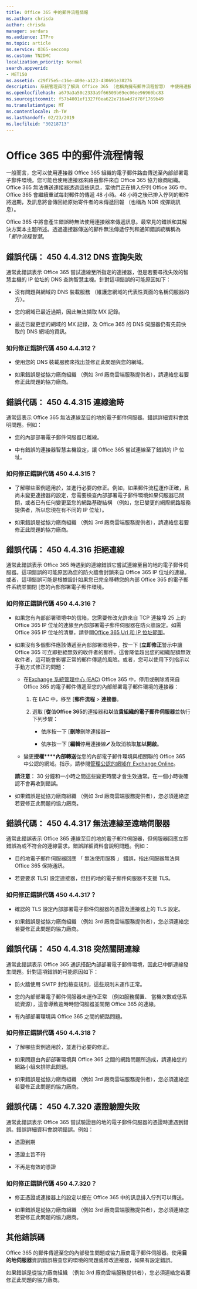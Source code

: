 ```yaml
---
title: Office 365 中的郵件流程情報
ms.author: chrisda
author: chrisda
manager: serdars
ms.audience: ITPro
ms.topic: article
ms.service: O365-seccomp
ms.custom: TN2DMC
localization_priority: Normal
search.appverid:
- MET150
ms.assetid: c29f75e5-c16e-409e-a123-430691e38276
description: 系統管理員可了解與 Office 365 （也稱為擁有郵件流程智慧） 中使用連接器的郵件傳遞相關聯的錯誤碼。
ms.openlocfilehash: a679a3a50c2333a9f66509b69ec06ee96960bc83
ms.sourcegitcommit: f57b4001ef1327f0ea622e716a4d7d78f1769b49
ms.translationtype: MT
ms.contentlocale: zh-TW
ms.lasthandoff: 02/23/2019
ms.locfileid: "30218713"
---
```

# <a name="mail-flow-intelligence-in-office-365"></a>Office 365 中的郵件流程情報

一般而言，您可以使用連接器 Office 365 組織的電子郵件路由傳送至內部部署電子郵件環境。您可能也使用連接器來路由郵件來自 Office 365 協力廠商組織。Office 365 無法傳送連接器透過這些訊息，當他們正在排入佇列 Office 365 中。Office 365 會繼續重試每封郵件的傳遞 48 小時。48 小時之後已排入佇列的郵件將過期，及訊息將會傳回給原始寄件者的未傳遞回報 （也稱為 NDR 或彈跳訊息）。

Office 365 中將會產生錯誤時無法使用連接器來傳遞訊息。最常見的錯誤和其解決方案本主題所述。透過連接器傳送的郵件無法傳遞佇列和通知錯誤統稱稱為 「_郵件流程智慧_。

## <a name="error-code-450-44312-dns-query-failed"></a>錯誤代碼： 450 4.4.312 DNS 查詢失敗

通常此錯誤表示 Office 365 嘗試連線至所指定的連接器，但是若要尋找失敗的智慧主機的 IP 位址的 DNS 查詢智慧主機。針對這項錯誤的可能原因如下：

- 沒有問題與網域的 DNS 裝載服務 （維護您網域的代表性頁面的名稱伺服器的方）。

- 您的網域已最近過期，因此無法擷取 MX 記錄。

- 最近已變更您的網域的 MX 記錄，及 Office 365 的 DNS 伺服器仍有先前快取的 DNS 網域的資訊。

### <a name="how-do-i-fix-error-code-450-44312"></a>如何修正錯誤代碼 450 4.4.312？

- 使用您的 DNS 裝載服務來找出並修正此問題與您的網域。

- 如果錯誤是從協力廠商組織 （例如 3rd 廠商雲端服務提供者），請連絡您若要修正此問題的協力廠商。

## <a name="error-code-450-44315-connection-timed-out"></a>錯誤代碼： 450 4.4.315 連線逾時

通常這表示 Office 365 無法連線至目的地的電子郵件伺服器。錯誤詳細資料會說明問題。例如：

- 您的內部部署電子郵件伺服器已離線。

- 中有錯誤的連接器智慧主機設定，讓 Office 365 嘗試連線至了錯誤的 IP 位址。

### <a name="how-do-i-fix-error-code-450-44315"></a>如何修正錯誤代碼 450 4.4.315？

- 了解哪些案例適用於，並進行必要的修正。例如，如果郵件流程運作正確，且尚未變更連接器的設定，您需要檢查內部部署電子郵件環境如果伺服器已關閉，或者已有任何變更至您的網路基礎結構 （例如，您已變更的網際網路服務提供者，所以您現在有不同的 IP 位址）。

- 如果錯誤是從協力廠商組織 （例如 3rd 廠商雲端服務提供者），請連絡您若要修正此問題的協力廠商。

## <a name="error-code-450-44316-connection-refused"></a>錯誤代碼： 450 4.4.316 拒絕連線

通常此錯誤表示 Office 365 時遇到的連線錯誤它嘗試連線至目的地的電子郵件伺服器。這項錯誤的可能原因為您的防火牆會封鎖來自 Office 365 IP 位址的連線。或者，這項錯誤可能是根據設計如果您已完全移轉您的內部 Office 365 的電子郵件系統並關閉 [您的內部部署電子郵件環境。

### <a name="how-do-i-fix-error-code-450-44316"></a>如何修正錯誤代碼 450 4.4.316？

- 如果您有內部部署環境中的信箱，您需要修改允許來自 TCP 連接埠 25 上的 Office 365 IP 位址的連線至內部部署電子郵件伺服器在防火牆設定。如需 Office 365 IP 位址的清單，請參閱[Office 365 Url 和 IP 位址範圍](https://support.office.com/article/8548a211-3fe7-47cb-abb1-355ea5aa88a2.aspx)。

- 如果沒有多個郵件應該傳遞至內部部署環境中，按一下 [**立即修正**警示中讓 Office 365 可立即拒絕無效的收件者的郵件。這會降低超出您的組織配額無效收件者，這可能會影響正常的郵件傳遞的風險。或者，您可以使用下列指示以手動方式修正的問題：

  - 在[Exchange 系統管理中心 (EAC)](https://docs.microsoft.com/Exchange/exchange-admin-center) Office 365 中，停用或刪除將來自 Office 365 的電子郵件傳遞至您的內部部署電子郵件環境的連接器：

    1. 在 EAC 中，移至 [**郵件流程** \> **連接器**。

    2. 選取 [**從**值**Office 365**的連接器和**以**值**貴組織的電子郵件伺服器**並執行下列步驟：

       - 依序按一下 [**刪除**刪除連接器![移除圖示](media/adf01106-cc79-475c-8673-065371c1897b.gif)

       - 依序按一下 [**編輯**停用連接線![編輯圖示](media/ebd260e4-3556-4fb0-b0bb-cc489773042c.gif)及取消核取**加以開啟**。

  - 變更**授權****內部轉送**從您的內部電子郵件環境與相關聯的 Office 365 中公認的網域。指示，請參閱[管理公認的網域在 Exchange Online](https://go.microsoft.com/fwlink/p/?linkid=785428)。

  **請注意**： 30 分鐘和一小時之間這些變更時間才會生效通常。在一個小時後確認不會再收到錯誤。

- 如果錯誤是從協力廠商組織 （例如 3rd 廠商雲端服務提供者），您必須連絡您若要修正此問題的協力廠商。

## <a name="error-code-450-44317-cannot-connect-to-remote-server"></a>錯誤代碼： 450 4.4.317 無法連線至遠端伺服器

通常此錯誤表示 Office 365 連線至目的地的電子郵件伺服器，但伺服器回應立即錯誤為或不符合的連線需求。錯誤詳細資料會說明問題。例如：

- 目的地電子郵件伺服器回應 「 無法使用服務 」 錯誤，指出伺服器無法與 Office 365 保持通訊。

- 若要要求 TLS] 設定連接器，但目的地的電子郵件伺服器不支援 TLS。

### <a name="how-do-i-fix-error-code-450-44317"></a>如何修正錯誤代碼 450 4.4.317？

- 確認的 TLS 設定內部部署電子郵件伺服器的憑證及連接器上的 TLS 設定。

- 如果錯誤是從協力廠商組織 （例如 3rd 廠商雲端服務提供者），您必須連絡您若要修正此問題的協力廠商。

## <a name="error-code-450-44318-connection-was-closed-abruptly"></a>錯誤代碼： 450 4.4.318 突然關閉連線

通常此錯誤表示 Office 365 通訊搭配內部部署電子郵件環境，因此已中斷連線發生問題。針對這項錯誤的可能原因如下：

- 防火牆使用 SMTP 封包檢查規則，這些規則未運作正常。

- 您的內部部署電子郵件伺服器未運作正常 （例如服務擱置、 當機次數或低系統資源），這會導致逾時時間伺服器並關閉 Office 365 的連線。

- 有內部部署環境與 Office 365 之間的網路問題。

### <a name="how-do-i-fix-error-code-450-44318"></a>如何修正錯誤代碼 450 4.4.318？

- 了解哪些案例適用於，並進行必要的修正。

- 如果問題由內部部署環境與 Office 365 之間的網路問題所造成，請連絡您的網路小組來排除此問題。

- 如果錯誤是從協力廠商組織 （例如 3rd 廠商雲端服務提供者），您必須連絡您若要修正此問題的協力廠商。

## <a name="error-code-450-47320-certificate-validation-failed"></a>錯誤代碼： 450 4.7.320 憑證驗證失敗

通常此錯誤表示 Office 365 嘗試驗證目的地的電子郵件伺服器的憑證時遭遇到錯誤。錯誤詳細資料會說明錯誤。例如：

- 憑證到期

- 憑證主旨不符

- 不再是有效的憑證

### <a name="how-do-i-fix-error-code-450-47320"></a>如何修正錯誤代碼 450 4.7.320？

- 修正憑證或連接器上的設定以便在 Office 365 中的訊息排入佇列可以傳送。

- 如果錯誤是從協力廠商組織 （例如 3rd 廠商雲端服務提供者），您必須連絡您若要修正此問題的協力廠商。

## <a name="other-error-codes"></a>其他錯誤碼

Office 365 的郵件傳遞至您的內部發生問題或協力廠商電子郵件伺服器。使用**目的地伺服器**資訊錯誤檢查您的環境的問題或修改連接器，如果有設定錯誤。 

如果錯誤是從協力廠商組織 （例如 3rd 廠商雲端服務提供者），您必須連絡您若要修正此問題的協力廠商。
